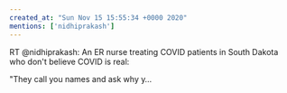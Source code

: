 ```yaml
---
created_at: "Sun Nov 15 15:55:34 +0000 2020"
mentions: ['nidhiprakash']
---
```


RT @nidhiprakash: An ER nurse treating COVID patients in South Dakota who don't believe COVID is real: 

"They call you names and ask why y…